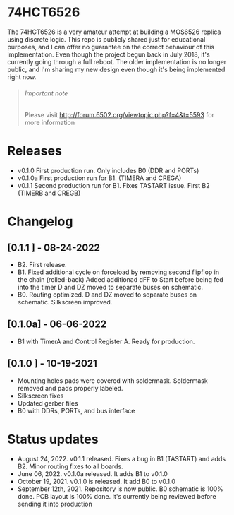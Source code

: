 # 74HCT6526 
The 74HCT6526 is a very amateur attempt at building a MOS6526 replica using discrete logic. This repo is publicly shared just for educational purposes, and I can offer no guarantee on the correct behaviour of this implementation.
Even though the project begun back in July 2018, it's currently going through a full reboot. The older implementation is no longer public, and I'm sharing my new design even though it's being implemented right now. 

> ###### Important note
> Please visit http://forum.6502.org/viewtopic.php?f=4&t=5593 for more information

# Releases
* v0.1.0  First production run. Only includes B0 (DDR and PORTs)
* v0.1.0a First production run for B1. (TIMERA and CREGA)
* v0.1.1  Second production run for B1. Fixes TASTART issue. First B2 (TIMERB and CREGB) 

# Changelog
## [0.1.1 ] - 08-24-2022 
* B2. First release. 
* B1. Fixed additional cycle on forceload by removing second flipflop in the chain (rolled-back)
      Added additionad dFF to Start before being fed into the timer
      D and DZ moved to separate buses on schematic.
* B0. Routing optimized. D and DZ moved to separate buses on schematic. Silkscreen improved. 

## [0.1.0a] - 06-06-2022
* B1 with TimerA and Control Register A. Ready for production. 

## [0.1.0 ] - 10-19-2021
* Mounting holes pads were covered with soldermask. Soldermask removed and pads properly labeled.
* Silkscreen fixes
* Updated gerber files
* B0 with DDRs, PORTs, and bus interface

# Status updates
* August 24, 2022. v0.1.1 released. Fixes a bug in B1 (TASTART) and adds B2. Minor routing fixes to all boards.
* June 06, 2022. v0.1.0a released. It adds B1 to v0.1.0
* October 19, 2021. v0.1.0 is released. It add B0 to v0.1.0
* September 12th, 2021. Repository is now public. B0 schematic is 100% done. PCB layout is 100% done. It's currently being reviewed before sending it into production
